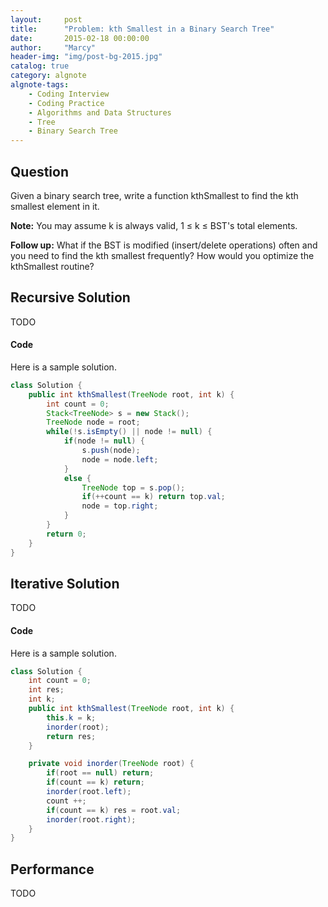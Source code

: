 ```yaml
---
layout:     post
title:      "Problem: kth Smallest in a Binary Search Tree"
date:       2015-02-18 00:00:00
author:     "Marcy"
header-img: "img/post-bg-2015.jpg"
catalog: true
category: algnote
algnote-tags:
    - Coding Interview
    - Coding Practice
    - Algorithms and Data Structures
    - Tree
    - Binary Search Tree
---
```


## Question

Given a binary search tree, write a function kthSmallest to find the kth smallest element in it.

**Note:**
You may assume k is always valid, 1 ≤ k ≤ BST's total elements.

**Follow up:**
What if the BST is modified (insert/delete operations) often and you need to find the kth smallest frequently? How would you optimize the kthSmallest routine?

## Recursive Solution

TODO

#### Code

Here is a sample solution.

```java
class Solution {
    public int kthSmallest(TreeNode root, int k) {
        int count = 0;
        Stack<TreeNode> s = new Stack();
        TreeNode node = root;
        while(!s.isEmpty() || node != null) {
            if(node != null) {
                s.push(node);
                node = node.left;
            }
            else {
                TreeNode top = s.pop();
                if(++count == k) return top.val;
                node = top.right;
            }
        }
        return 0;
    }
}
```

## Iterative Solution

TODO

#### Code

Here is a sample solution.

```java
class Solution {
    int count = 0;
    int res;
    int k;
    public int kthSmallest(TreeNode root, int k) {
        this.k = k;
        inorder(root);
        return res;
    }

    private void inorder(TreeNode root) {
        if(root == null) return;
        if(count == k) return;
        inorder(root.left);
        count ++;
        if(count == k) res = root.val;
        inorder(root.right);
    }
}
```

## Performance
TODO